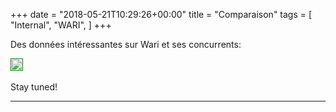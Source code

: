 +++
date = "2018-05-21T10:29:26+00:00"
title = "Comparaison"
tags = [
    "Internal",
    "WARI",
]
+++

Des données intéressantes sur Wari et ses concurrents:

<p></p>
<div class="container" style="width:auto">
  <a target="blank" href="https://image.ibb.co/kEGOkd/m242_1.jpg">
    <img src="https://image.ibb.co/kEGOkd/m242_1.jpg"  style="padding:1px;border:thin solid green;max-width:100%">
  </a>
</div>

<!--more-->

<br>
Stay tuned!




<hr>
